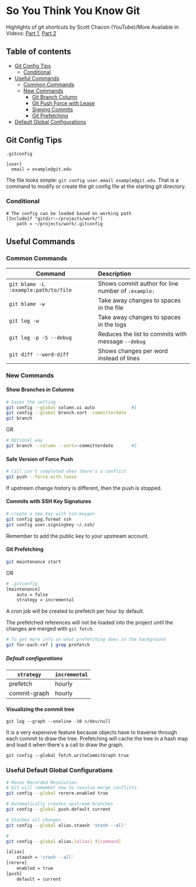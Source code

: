# So You Think You Know Git

Highlights of git shortcuts by Scott Chacon (YouTube)/More Available in Videos: [Part 1](https://www.youtube.com/watch?v=aolI_Rz0ZqY), [Part 2](https://www.youtube.com/watch?v=Md44rcw13k4)


## Table of contents

<!--ts-->
  * [Git Config Tips](#git-config-tips)
    * [Conditional](#conditional)
  * [Useful Commands](#useful-commands)
    * [Common Commands](#common-commands)
    * [New Commands](#new-commands)
      * [Git Branch Column](#git-branch-column)
      * [Git Push Force with Lease](#git-push-force-with-lease)
      * [Signing Commits](#signing-commits)
      * [Git Prefetching](#git-prefetching)
   * [Default Global Configurations](#default-global-configurations)
<!--te-->

## Git Config Tips

`.gitconfig`


```gitconfig
[user]
  email = example@git.edu
```
The file looks simple: `git config user.email example@git.edu`. That is a command to modify or create the git config file at the starting git directory.


### Conditional

```gitconfig
# The config can be loaded based on working path
[IncludeIf "gitdir:~/projects/work/"]
    path = ~/projects/work/.gitconfig
```

## Useful Commands

### Common Commands
|  Command  |  Description  |
| --------  | :------ |
| `git blame -L :example:path/to/file`|  Shows commit author for line number of `:example:` |
| `git blame -w` | Take away changes to spaces in the file |
| `git log -w` | Take away changes to spaces in the logs|
| `git log -p -S --debug` | Reduces the list to commits with message `--debug` |
| `git diff --word-diff` | Shows changes per word instead of lines |

### New Commands

#### Show Branches in Columns

```bash
# Saves the setting
git config --global column.ui auto              #1
git config --global branch.sort -committerdate  
git branch 
```
OR
```bash
# Optional way
git branch --column --sort=-committerdate       #2
```

#### Safe Version of Force Push
```bash
# Call isn't completed when there's a conflict
git push --force-with-lease
```
If upstream change history is different, then the push is stopped.


#### Commits with SSH Key Signatures
```bash
# create a new key with ssh-keygen
git config gpg.format ssh
git config user.signingkey ~/.ssh/
```
Remember to add the public key to your upstream account.


#### Git Prefetching
```bash
git maintenance start
```
OR

```bash
# .gitconfig
[maintenance]
    auto = false
    strategy = incremental
```
A cron job will be created to prefetch per hour by default.

The prefetched references will not be loaded into the project until the changes are merged with `git fetch`. 

```bash
# To get more info on what prefetching does in the background
git for-each-ref | grep prefetch
```

##### Default configurations
|`strategy`| `incremental` |
|-----|-----|
|prefetch | hourly|
|commit-graph | hourly|

#### Visualizing the commit tree
```
git log --graph --oneline -10 >/dev/null
```

It is a very expensive feature because objects have to traverse through each commit to draw the tree.
Prefetching will cache the tree in a hash map and load it when there's a call to draw the graph.

```
git config --global fetch.writeCommitGraph true
```

### Useful Default Global Configurations
```bash
# Reuse Recorded Resolution
# Git will remember how to resolve merge conflicts.
git config --global rerere.enabled true

# Automatically creates upstream branches
git config --global push.default current

# Stashes all changes
git config --global alias.staash 'stash --all'

# 
git config --global alias.[alias] ![command]
```

```bash
[alias]
    staash = 'stash --all'
[rerere]
    enabled = true
[push]
    default = current
    
```

